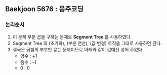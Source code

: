 ## Baekjoon 5676 : 음주코딩

### 논리순서

1. 이 문제 부분 곱을 구하는 문제로 **Segment Tree** 를 사용하였다.
2. Segment Tree 의 (초기화), (부분 연산), (값 변경) 로직을 그대로 사용하면 된다. 
3. 결국은 곱셈의 부호만 묻는 문제이므로 아래와 같이 값대신 넣어 주었다.
    - 양수 : +1
    - 음수 : -1
    - 0 : 0 
